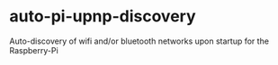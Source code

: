 # auto-pi-upnp-discovery
Auto-discovery of wifi and/or bluetooth networks upon startup for the Raspberry-Pi
